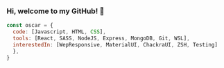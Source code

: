 ### Hi, welcome to my GitHub! 👋

```javascript
const oscar = {
  code: [Javascript, HTML, CSS],
  tools: [React, SASS, NodeJS, Express, MongoDB, Git, WSL],
  interestedIn: [WepResponsive, MaterialUI, ChackraUI, ZSH, Testing]
  },
}
```
<!--
**oscarsangpa/oscarsangpa** is a ✨ _special_ ✨ repository because its `README.md` (this file) appears on your GitHub profile.

Here are some ideas to get you started:

- 🔭 I’m currently working on ...
- 🌱 I’m currently learning ...
- 👯 I’m looking to collaborate on ...
- 🤔 I’m looking for help with ...
- 💬 Ask me about ...
- 📫 How to reach me: ...
- 😄 Pronouns: ...
- ⚡ Fun fact: ...
-->
